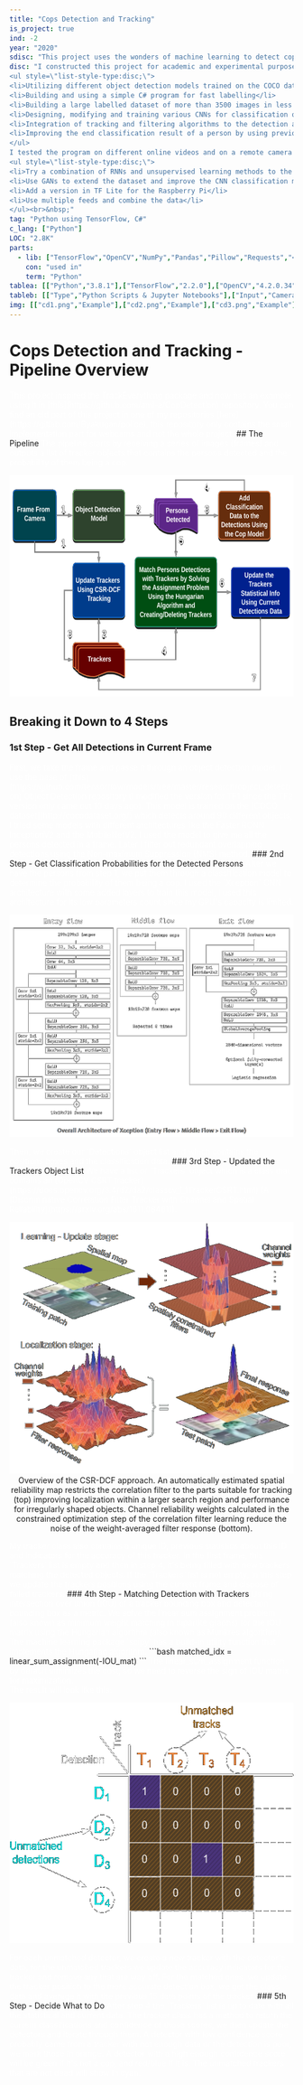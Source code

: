 ```yaml
---
title: "Cops Detection and Tracking"
is_project: true
ind: -2
year: "2020"
sdisc: "This project uses the wonders of machine learning to detect cops and various law enforcement personal by using CNNs and tracking algorithms to gather statistics."
disc: "I constructed this project for academic and experimental purposes, I set the goal of being able to detect and classify a worker by uniform and other available data. I chose to do this with law enforcement personals for the convenience of gathering data.<br>The construction of this project included:
<ul style=\"list-style-type:disc;\">
<li>Utilizing different object detection models trained on the COCO dataset to gather new data and classify it</li>
<li>Building and using a simple C# program for fast labelling</li>
<li>Building a large labelled dataset of more than 3500 images in less than 3 hours</li>
<li>Designing, modifying and training various CNNs for classification on this dataset</li>
<li>Integration of tracking and filtering algorithms to the detection and classification processes</li>
<li>Improving the end classification result of a person by using previous data gathered on that person</li>
</ul>
I tested the program on different online videos and on a remote camera feed that was set up on a Raspberry Pi. I got very good results on the limited data I managed to test on, but there is much room for improvement.<br>Future improvements ideas:
<ul style=\"list-style-type:disc;\">
<li>Try a combination of RNNs and unsupervised learning methods to the statistical data for more accurate classification</li>
<li>Use GANs to extend the dataset and improve the CNN classification model</li>
<li>Add a version in TF Lite for the Raspberry Pi</li>
<li>Use multiple feeds and combine the data</li>
</ul><br>&nbsp;"
tag: "Python using TensorFlow, C#"
c_lang: ["Python"]
LOC: "2.8K"
parts:
  - lib: ["TensorFlow","OpenCV","NumPy","Pandas","Pillow","Requests","<br>SciPy","MultiProcessing"]
    con: "used in"
    term: "Python"
tablea: [["Python","3.8.1"],["TensorFlow","2.2.0"],["OpenCV","4.2.0.34"],["Jupyter","1.0.0"],["Matplotlib","3.2.1"],["NumPy","1.18.4"],["Pandas","1.0.4"],["Pillow","7.1.2"],["Requests","2.23.0"],["SciPy","1.4.1"],["TF-Slim","1.1.0"],["MultiProcessing","in Python 3.8"]]
tableb: [["Type","Python Scripts & Jupyter Notebooks"],["Input","Camera Feed"],["Output","Persons in Frame Classification"],["Special Components","Camera"]]
img: [["cd1.png","Example"],["cd2.png","Example"],["cd3.png","Example"],["cd4.png","Example"]]
---
```

<style>
a    {text-decoration: underline;color: red;}
</style>
# Cops Detection and Tracking - Pipeline Overview

<span style="color:white;">
This project inspired the TrackEverything package and now has an example using it in [this](https://github.com/ami-a/CopDetection) repository.
You can find an old part of this project in one of my repositories [here](https://gitlab.com/Byakugan/police), this repository only contains the small implementation part for webcams and not the whole project.
</span>
## The Pipeline
<span style="color:white;">
The pipeline starts by receiving a series of images (frames) and outputs a list of tracker objects that contains the persons detected and the probability of them being a cop.</span>
<p align="center"><img src="cd/images/charts/pro_flow.png" width="650" height="392" /></p>

## Breaking it Down to 4 Steps

### 1st Step - Get All Detections in Current Frame 
<span style="color:white;">
First, we take the frame and passe it through an object detection model, I use the base of [this](https://github.com/tensorflow/models/tree/master/research/object_detection) Object Detection repository (I modified the version for TF1 since the TF2 version only came out 10 days ago). This model is trained on the [COCO dataset](http://cocodataset.org/) which detects around 90 different objects, I tried some models with different architectures like the Faster RCNN InceptionV2 and the MobileNetV2. I used the model to give me all the persons detected in a frame. Later I filter out redundant overlapping detections using the Non-maximum Suppression (NMS) method.
</span>
### 2nd Step - Get Classification Probabilities for the Detected Persons
<span style="color:white;">
After we have the persons from step 1, we put them through a classification model to determine the probability of them being a cop. I used the `Xception` CNN architecture with some added layers to train this model, I used this architecture for its low parameters count since my GPU's capacity is limited. </span>
<p align="center"><img src="cd/images/charts/Xception.png" width="540" height="394"/></p>
<span style="color:white;">Then, we create our `Detections` object list and which contains the positions boxes and the classification data. </span>
### 3rd Step - Updated the Trackers Object List
<span style="color:white;">
We have a list of `Trackers` object which is a class that contains an [OpenCV CSRT tracker](https://docs.opencv.org/3.4/d2/da2/classcv_1_1TrackerCSRT.html) (A [Discriminative Correlation Filter Tracker with Channel and Spatial Reliability](https://arxiv.org/abs/1611.08461)).
</span>
<p align="center"><img src="cd/images/charts/csr_dcf.png" width="506" height="446"/><br>Overview of the CSR-DCF approach. An automatically estimated spatial reliability map restricts the correlation filter to the parts suitable for tracking (top) improving localization within a larger search region and performance for irregularly shaped objects. Channel reliability weights calculated in the constrained optimization
step of the correlation filter learning reduce the noise of the weight-averaged filter response (bottom).</p>
<span style="color:white;">
My tracker class also contains a unique ID, previous statistics about this ID and indicators for the accuracy of this tracker. In the first frame, this `Trackers` list is empty and then in step 4, it's being filled with new trackers matching the detected objects. If the `Trackers` list is not empty, in this step we update the trackers positions using the current frame and dispose of failed trackers.
</span>
### 4th Step - Matching Detection with Trackers
<span style="color:white;">
Using intersection over union (IOU) of a tracker bounding box and detection bounding box as a metric. We solve the linear sum assignment problem (also known as minimum weight matching in bipartite graphs) for the IOU matrix using the Hungarian algorithm (also known as Munkres algorithm). The machine learning package `scipy` has a build-in utility function that implements the Hungarian algorithm.
</span>
```bash
matched_idx = linear_sum_assignment(-IOU_mat)
```
<span style="color:white;">
The linear_sum_assignment function by default minimizes the cost, so we need to reverse the sign of IOU matrix for maximization.<br>
The result will look like this:
</span>
<p align="center"><img src="cd/images/charts/detection_track_match.png" width="548" height="426"/></p>
<span style="color:white;">
For each unmatched detector, we create a new tracker with the detector's data, for the unmatched trackers we update the accuracy indicators for the tracker and remove any that are way off. For the matched ones, we update the tracker position to the more accurate detection box, we get the class data and average it with the previous 15 data points of the tracker.
</span>
### 5th Step - Decide What to Do
<span style="color:white;">
After step 4 the `Trackers` list is up to date with all the statistical and current data. The tracker class has a method to return the current classifications and confidence of those scores, we then update the detectors and iterate through them. A detector with low confidence score probably came from a tracker with not enough data or the detection is poor, we mark those in orange. A detector with a high enough confidence score will be green if it's not a cop, and red/blue if it is. The unmatched trackers that are not dead will show in cyan.
</span>








